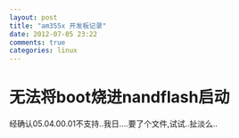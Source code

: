 ```yaml
---
layout: post
title: "am355x 开发板记录"
date: 2012-07-05 23:22
comments: true
categories: linux
---
```



# 无法将boot烧进nandflash启动

经确认05.04.00.01不支持..我日....要了个文件,试试..扯淡么..

